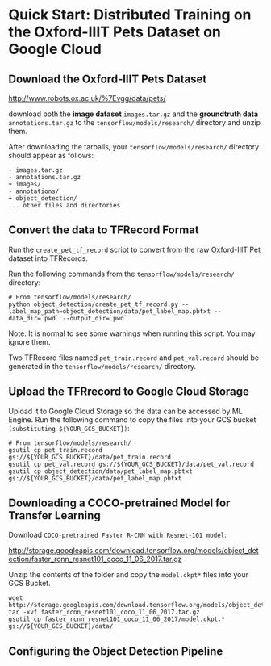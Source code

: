 # Quick Start: Distributed Training on the Oxford-IIIT Pets Dataset on Google Cloud

## Download the Oxford-IIIT Pets Dataset

http://www.robots.ox.ac.uk/%7Evgg/data/pets/

download both the **image dataset** ```images.tar.gz``` and the **groundtruth data** ```annotations.tar.gz``` to the ```tensorflow/models/research/``` directory and unzip them.

After downloading the tarballs, your ```tensorflow/models/research/``` directory should appear as follows:

```
- images.tar.gz
- annotations.tar.gz
+ images/
+ annotations/
+ object_detection/
... other files and directories
```

## Convert the data to TFRecord Format

Run the ```create_pet_tf_record``` script to convert from the raw Oxford-IIIT Pet dataset into TFRecords. 

Run the following commands from the ```tensorflow/models/research/``` directory:

```
# From tensorflow/models/research/
python object_detection/create_pet_tf_record.py --label_map_path=object_detection/data/pet_label_map.pbtxt --data_dir=`pwd` --output_dir=`pwd`
```

Note: It is normal to see some warnings when running this script. You may ignore them.

Two TFRecord files named ```pet_train.record``` and ```pet_val.record``` should be generated in the ```tensorflow/models/research/``` directory.

## Upload the TFRrecord to Google Cloud Storage

Upload it to Google Cloud Storage so the data can be accessed by ML Engine. Run the following command to copy the files into your GCS bucket ```(substituting ${YOUR_GCS_BUCKET})```:

```
# From tensorflow/models/research/
gsutil cp pet_train.record gs://${YOUR_GCS_BUCKET}/data/pet_train.record
gsutil cp pet_val.record gs://${YOUR_GCS_BUCKET}/data/pet_val.record
gsutil cp object_detection/data/pet_label_map.pbtxt gs://${YOUR_GCS_BUCKET}/data/pet_label_map.pbtxt
```

## Downloading a COCO-pretrained Model for Transfer Learning

Download ```COCO-pretrained Faster R-CNN with Resnet-101 model```:

http://storage.googleapis.com/download.tensorflow.org/models/object_detection/faster_rcnn_resnet101_coco_11_06_2017.tar.gz

Unzip the contents of the folder and copy the ```model.ckpt*``` files into your GCS Bucket.

```
wget http://storage.googleapis.com/download.tensorflow.org/models/object_detection/faster_rcnn_resnet101_coco_11_06_2017.tar.gz
tar -xvf faster_rcnn_resnet101_coco_11_06_2017.tar.gz
gsutil cp faster_rcnn_resnet101_coco_11_06_2017/model.ckpt.* gs://${YOUR_GCS_BUCKET}/data/
```

## Configuring the Object Detection Pipeline

